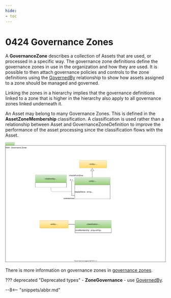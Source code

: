 ```yaml
---
hide:
- toc
---
```


<!-- SPDX-License-Identifier: CC-BY-4.0 -->
<!-- Copyright Contributors to the ODPi Egeria project. -->

# 0424 Governance Zones

A **GovernanceZone** describes a collection of Assets that are used, or processed in a specific way.
The governance zone definitions define the governance zones in use in the organization and
how they are used.  It is possible to then attach governance policies and controls to the zone
definitions using the [GovernedBy](0401-Governance-Definitions.md) relationship to show how assets assigned
to a zone should be managed and governed.

Linking the zones in a hierarchy implies that the governance definitions linked to a zone that is higher in
the hierarchy also apply to all governance zones linked underneath it.

An Asset may belong to many Governance Zones.  This is defined in the **AssetZoneMembership** classification.
A classification is used rather than a relationship between Asset and GovernanceZoneDefinition to improve
the performance of the asset processing since the classification flows with the Asset.

![UML](0424-Governance-Zones.svg)

There is more information on governance zones in [governance zones](/features/governance-zones).

??? deprecated "Deprecated types"
    - **ZoneGovernance** - use [GovernedBy](0401-Governance-Definitions.md).

--8<-- "snippets/abbr.md"